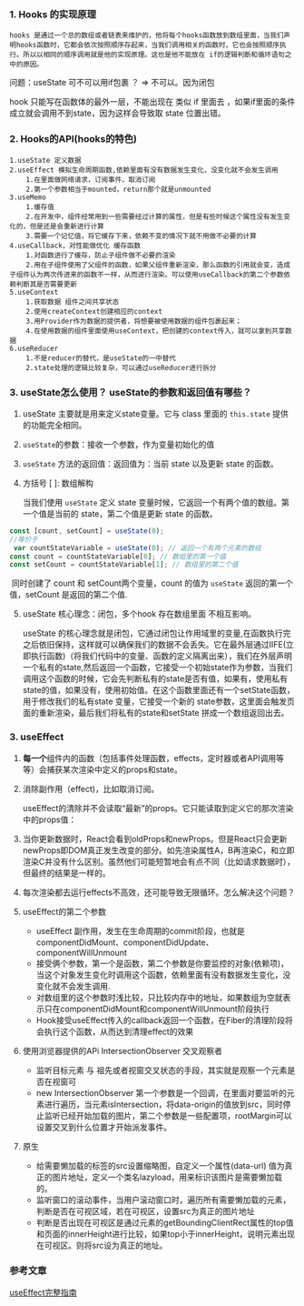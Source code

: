 ### 1. Hooks 的实现原理

```
hooks 是通过一个总的数组或者链表来维护的，他将每个hooks函数放到数组里面，当我们声明hooks函数时，它都会依次按照顺序存起来，当我们调用相关的函数时，它也会按照顺序执行。所以以相同的顺序调用就是他的实现原理。这也是他不能放在 if的逻辑判断和循环语句之中的原因。
```

问题：useState 可不可以用if包裹 ？ => 不可以。因为闭包

hook 只能写在函数体的最外一层，不能出现在 类似 if 里面去 ，如果if里面的条件成立就会调用不到state，因为这样会导致取 state 位置出错。

### 2.  Hooks的API(hooks的特色)

```
1.useState 定义数据
2.useEffect 模拟生命周期函数,依赖里面有没有数据发生变化，没变化就不会发生调用
	1.在里面做网络请求，订阅事件，取消订阅
	2.第一个参数相当于mounted，return那个就是unmounted
3.useMemo
	1.缓存值
	2.在开发中，组件经常用到一些需要经过计算的属性，但是有些时候这个属性没有发生变化的，但是还是会重新进行计算
	3.需要一个记忆值，将它缓存下来，依赖不变的情况下就不用做不必要的计算
4.useCallback，对性能做优化 缓存函数
	1.对函数进行了缓存，防止子组件做不必要的渲染
	2.用在子组件使用了父组件的函数，如果父组件重新渲染，那么函数的引用就会变，造成子组件认为两次传进来的函数不一样，从而进行渲染。可以使用useCallback的第二个参数依赖判断其是否需要更新
5.useContext
	1.获取数据 组件之间共享状态
	2.使用createContext创建相应的context
	3.用Provider作为数据的提供者，将想要被使用数据的组件包裹起来；
	4.在使用数据的组件里面使用useContext，把创建的context传入，就可以拿到共享数据
6.useReducer
	1.不是reducer的替代，是useState的一中替代
	2.state处理的逻辑比较复杂，可以通过useReducer进行拆分
```

### 3. useState怎么使用？ useState的参数和返回值有哪些？

1. useState 主要就是用来定义state变量。它与 class 里面的 `this.state` 提供的功能完全相同。

2. `useState`的参数：接收一个参数，作为变量初始化的值

3. `useState` 方法的返回值：返回值为：当前 state 以及更新 state 的函数。

4. 方括号 [ ]: 数组解构

   当我们使用 `useState` 定义 state 变量时候，它返回一个有两个值的数组。第一个值是当前的 state，第二个值是更新 state 的函数。

```javascript
const [count, setCount] = useState(0);
//等价于
 var countStateVariable = useState(0); // 返回一个有两个元素的数组
const count = countStateVariable[0]; // 数组里的第一个值
const setCount = countStateVariable[1]; // 数组里的第二个值
```

​	同时创建了 count 和 setCount两个变量，count 的值为 `useState` 返回的第一个值，setCount 是返回的第二个值.

5. useState 核心理念：闭包，多个hook 存在数组里面 不相互影响。

   useState 的核心理念就是闭包，它通过闭包让作用域里的变量,在函数执行完之后依旧保持，这样就可以确保我们的数据不会丢失。它在最外层通过IIFE(立即执行函数)（将我们代码中的变量、函数的定义隔离出来），我们在外层声明一个私有的state,然后返回一个函数，它接受一个初始state作为参数，当我们调用这个函数的时候，它会先判断私有的state是否有值，如果有，使用私有state的值，如果没有，使用初始值。在这个函数里面还有一个setState函数，用于修改我们的私有state 变量，它接受一个新的 state参数，这里面会触发页面的重新渲染，最后我们将私有的state和setState 拼成一个数组返回出去。

### 3. useEffect

1. **每一个**组件内的函数（包括事件处理函数，effects，定时器或者API调用等等）会捕获某次渲染中定义的props和state。

2. 消除副作用（effect)，比如取消订阅。

   useEffect的清除并不会读取“最新”的props。它只能读取到定义它的那次渲染中的props值：

3. 当你更新数据时，React会看到oldProps和newProps。但是React只会更新newProps即DOM真正发生改变的部分。如先渲染属性A，B再渲染C，和立即渲染C并没有什么区别。虽然他们可能短暂地会有点不同（比如请求数据时），但最终的结果是一样的。

4. 每次渲染都去运行effects不高效，还可能导致无限循环。怎么解决这个问题？

5. useEffect的第二个参数

   - useEffect 副作用，发生在生命周期的commit阶段，也就是componentDidMount、componentDidUpdate、componentWillUnmount
   - 接受俩个参数，第一个是函数，第二个参数是你要监控的对象(依赖项)，当这个对象发生变化时调用这个函数，依赖里面有没有数据发生变化，没变化就不会发生调用.
   - 对数组里的这个参数时浅比较，只比较内存中的地址，如果数组为空就表示只在componentDidMount和componentWillUnmount阶段执行
   - Hook接受useEffect传入的callback返回一个函数，在Fiber的清理阶段将会执行这个函数，从而达到清理effect的效果

1. 使用浏览器提供的APi IntersectionObserver 交叉观察者
   - 监听目标元素 与 祖先或者视窗交叉状态的手段，其实就是观察一个元素是否在视窗可
   - new IntersectionObserver 第一个参数是一个回调，在里面对要监听的元素进行遍历，当元素isIntersection，将data-origin的值放到src，同时停止监听已经开始加载的图片，第二个参数是一些配置项，rootMargin可以设置交叉到什么位置才开始派发事件。

2. 原生
   - 给需要懒加载的标签的src设置缩略图，自定义一个属性(data-url) 值为真正的图片地址，定义一个类名lazyload，用来标识该图片是需要懒加载的。
   - 监听窗口的滚动事件，当用户滚动窗口时，遍历所有需要懒加载的元素，判断是否在可视区域，若在可视区，设置src为真正的图片地址
   - 判断是否出现在可视区是通过元素的getBoundingClientRect属性的top值 和页面的innerHeight进行比较，如果top小于innerHeight，说明元素出现在可视区。则将src设为真正的地址。

### 参考文章

 [useEffect完整指南](https://overreacted.io/zh-hans/a-complete-guide-to-useeffect/)

